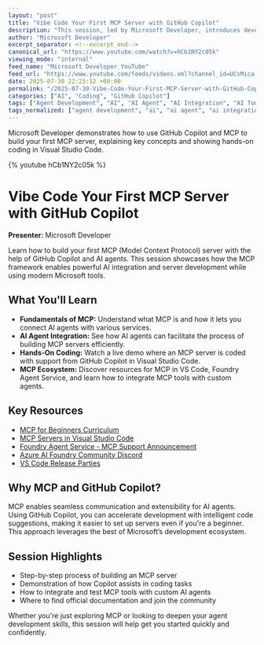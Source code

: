 ```yaml
---
layout: "post"
title: "Vibe Code Your First MCP Server with GitHub Copilot"
description: "This session, led by Microsoft Developer, introduces developers to building their first MCP (Model Context Protocol) server using GitHub Copilot. The video covers the fundamentals of MCP, demonstrates how AI agents can assist in MCP server creation, and showcases developer tools, including integration with Visual Studio Code and Foundry Agent Service. Viewers will learn how to set up an MCP server, connect it to AI agents, and leverage MCP tools for custom projects."
author: "Microsoft Developer"
excerpt_separator: <!--excerpt_end-->
canonical_url: "https://www.youtube.com/watch?v=hCb1NY2c05k"
viewing_mode: "internal"
feed_name: "Microsoft Developer YouTube"
feed_url: "https://www.youtube.com/feeds/videos.xml?channel_id=UCsMica-v34Irf9KVTh6xx-g"
date: 2025-07-30 22:23:12 +00:00
permalink: "/2025-07-30-Vibe-Code-Your-First-MCP-Server-with-GitHub-Copilot.html"
categories: ["AI", "Coding", "GitHub Copilot"]
tags: ["Agent Development", "AI", "AI Agent", "AI Integration", "AI Tools", "Azure AI Foundry", "Cloud Computing", "Coding", "Custom Agents", "Dev", "Development", "Foundry Agent Service", "GitHub Copilot", "MCP", "MCP Server", "Microsoft", "Model Context Protocol", "Tech", "Technology", "Videos", "Visual Studio Code"]
tags_normalized: ["agent development", "ai", "ai agent", "ai integration", "ai tools", "azure ai foundry", "cloud computing", "coding", "custom agents", "dev", "development", "foundry agent service", "github copilot", "mcp", "mcp server", "microsoft", "model context protocol", "tech", "technology", "videos", "visual studio code"]
---
```


Microsoft Developer demonstrates how to use GitHub Copilot and MCP to build your first MCP server, explaining key concepts and showing hands-on coding in Visual Studio Code.<!--excerpt_end-->

{% youtube hCb1NY2c05k %}

# Vibe Code Your First MCP Server with GitHub Copilot

**Presenter:** Microsoft Developer

Learn how to build your first MCP (Model Context Protocol) server with the help of GitHub Copilot and AI agents. This session showcases how the MCP framework enables powerful AI integration and server development while using modern Microsoft tools.

## What You'll Learn

- **Fundamentals of MCP:** Understand what MCP is and how it lets you connect AI agents with various services.
- **AI Agent Integration:** See how AI agents can facilitate the process of building MCP servers efficiently.
- **Hands-On Coding:** Watch a live demo where an MCP server is coded with support from GitHub Copilot in Visual Studio Code.
- **MCP Ecosystem:** Discover resources for MCP in VS Code, Foundry Agent Service, and learn how to integrate MCP tools with custom agents.

## Key Resources

- [MCP for Beginners Curriculum](https://aka.ms/mcp-for-beginners)
- [MCP Servers in Visual Studio Code](https://code.visualstudio.com/mcp)
- [Foundry Agent Service - MCP Support Announcement](https://devblogs.microsoft.com/foundry/announcing-model-context-protocol-support-preview-in-azure-ai-foundry-agent-service/)
- [Azure AI Foundry Community Discord](https://aka.ms/azureaifoundry/discord)
- [VS Code Release Parties](https://aka.ms/VSCode/Live)

## Why MCP and GitHub Copilot?

MCP enables seamless communication and extensibility for AI agents. Using GitHub Copilot, you can accelerate development with intelligent code suggestions, making it easier to set up servers even if you're a beginner. This approach leverages the best of Microsoft’s development ecosystem.

## Session Highlights

- Step-by-step process of building an MCP server
- Demonstration of how Copilot assists in coding tasks
- How to integrate and test MCP tools with custom AI agents
- Where to find official documentation and join the community

Whether you're just exploring MCP or looking to deepen your agent development skills, this session will help get you started quickly and confidently.
